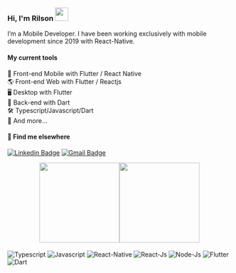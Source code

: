 ### Hi, I'm Rilson <img src="https://media.giphy.com/media/hvRJCLFzcasrR4ia7z/giphy.gif" width="30" >

I’m a Mobile Developer. I have been working exclusively with mobile development since 2019 with React-Native.

#### My current tools 
📲 Front-end Mobile with Flutter / React Native  
🌎 Front-end Web with Flutter / Reactjs  
🖥️ Desktop with Flutter   
📡 Back-end with Dart  
🛠️ Typescript/Javascript/Dart  
🧰 And more... 


#### 💬 Find me elsewhere

[![Linkedin Badge](https://img.shields.io/badge/-Linkedin-blue?style=flat-square&logo=Linkedin&logoColor=white&link=https://www.linkedin.com/in/rilson-oliveira-1560a7109/)](https://www.linkedin.com/in/rilson-oliveira-1560a7109/) 
[![Gmail Badge](https://img.shields.io/badge/-rilson2.0@gmail.com-c14438?style=flat-square&logo=Gmail&logoColor=white&link=mailto:rilson2.0@gmail.com)](mailto:rilson2.0@gmail.com)


<div style="display: flex; flex-direction: row; justify-content: center">  
  <img height="180em" src="https://github-readme-stats.vercel.app/api?username=RilsonO&show_icons=true&theme=tokyonight&hide=contribs&layout=compact"/>
  <img height="180em" src="https://github-readme-stats.vercel.app/api/top-langs/?username=RilsonO&layout=compact&theme=transparent&count_private=false"/>
</div>

<div style="display= inline-block"><br/>
  <img align="center" alt="Typescript" src="https://img.shields.io/badge/TypeScript-007ACC?style=for-the-badge&logo=typescript&logoColor=white"/>
  <img align="center" alt="Javascript" src="https://img.shields.io/badge/JavaScript-F7DF1E?style=for-the-badge&logo=javascript&logoColor=black"/>
  <img align="center" alt="React-Native" src="https://img.shields.io/badge/React_Native-20232A?style=for-the-badge&logo=react&logoColor=61DAFB"/>
  <img align="center" alt="React-Js" src="https://img.shields.io/badge/React-20232A?style=for-the-badge&logo=react&logoColor=61DAFB"/>
  <img align="center" alt="Node-Js" src="https://img.shields.io/badge/Node.js-43853D?style=for-the-badge&logo=node.js&logoColor=white"/>
  <img align="center" alt="Flutter" src="https://img.shields.io/badge/flutter-1D44B8?style=for-the-badge&logo=flutter&logoColor=white"/>
  <img align="center" alt="Dart" src="https://img.shields.io/badge/dart-577AE4?style=for-the-badge&logo=dart&logoColor=white"/>
</div>
